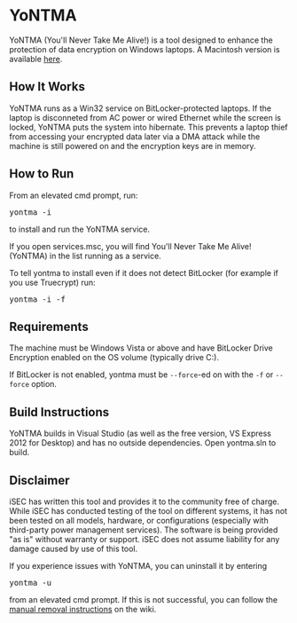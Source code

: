 YoNTMA
======

YoNTMA (You'll Never Take Me Alive!) is a tool designed to enhance the protection of data encryption on Windows laptops. A Macintosh version is available [here](https://github.com/iSECPartners/yontma-mac).

How It Works
------------

YoNTMA runs as a Win32 service on BitLocker-protected laptops. If the laptop is disconneted from AC power or wired Ethernet while the screen is locked, YoNTMA puts the system into hibernate. This prevents a laptop thief from accessing your encrypted data later via a DMA attack while the machine is still powered on and the encryption keys are in memory.

How to Run
----------

From an elevated cmd prompt, run:

<pre>yontma -i</pre>

to install and run the YoNTMA service.

If you open services.msc, you will find You'll Never Take Me Alive! (YoNTMA) in the list running as a service.

To tell yontma to install even if it does not detect BitLocker (for example if you use Truecrypt) run:

<pre>yontma -i -f</pre>

Requirements
-------------

The machine must be Windows Vista or above and have BitLocker Drive Encryption enabled on the OS volume (typically drive C:).

If BitLocker is not enabled, yontma must be `--force`-ed on with the `-f` or `--force` option.

Build Instructions
------------------

YoNTMA builds in Visual Studio (as well as the free version, VS Express 2012 for Desktop) and has no outside dependencies. Open yontma.sln to build.

Disclaimer
----------
iSEC has written this tool and provides it to the community free of charge. While iSEC has conducted testing of the tool on different systems, it has not been tested on all models, hardware, or configurations (especially with third-party power management services). The software is being provided "as is" without warranty or support. iSEC does not assume liability for any damage caused by use of this tool.

If you experience issues with YoNTMA, you can uninstall it by entering <pre>yontma -u</pre> from an elevated cmd prompt. If this is not successful, you can follow the [manual removal instructions](https://github.com/iSECPartners/yontma/wiki/Manual-Removal-Instructions) on the wiki.
